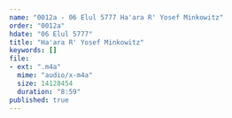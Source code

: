```yaml
---
name: "0012a - 06 Elul 5777 Ha'ara R' Yosef Minkowitz"
order: "0012a"
hdate: "06 Elul 5777"
title: "Ha'ara R' Yosef Minkowitz"
keywords: []
file:
- ext: ".m4a"
  mime: "audio/x-m4a"
  size: 14128454
  duration: "8:59"
published: true
---
```


